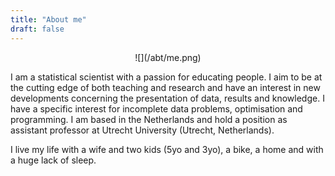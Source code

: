 ```yaml
---
title: "About me"
draft: false
---
```


<center>
![](/abt/me.png)
</center>

I am a statistical scientist with a passion for educating people. I aim to be at the cutting edge of both teaching and research and have an interest in new developments concerning the presentation of data, results and knowledge. I have a specific interest for incomplete data problems, optimisation and programming. I am based in the Netherlands and hold a position as assistant professor at Utrecht University (Utrecht, Netherlands).

I live my life with a wife and two kids (5yo and 3yo), a bike, a home and with a huge lack of sleep.
